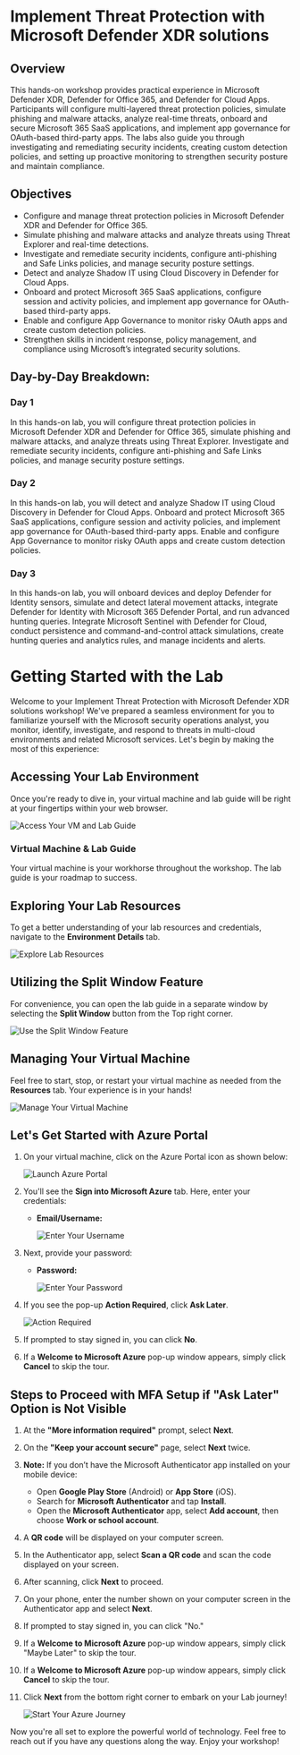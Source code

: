 # Implement Threat Protection with Microsoft Defender XDR solutions

## Overview
This hands-on workshop provides practical experience in Microsoft Defender XDR, Defender for Office 365, and Defender for Cloud Apps. Participants will configure multi-layered threat protection policies, simulate phishing and malware attacks, analyze real-time threats, onboard and secure Microsoft 365 SaaS applications, and implement app governance for OAuth-based third-party apps. The labs also guide you through investigating and remediating security incidents, creating custom detection policies, and setting up proactive monitoring to strengthen security posture and maintain compliance.

## Objectives
- Configure and manage threat protection policies in Microsoft Defender XDR and Defender for Office 365.
- Simulate phishing and malware attacks and analyze threats using Threat Explorer and real-time detections.
- Investigate and remediate security incidents, configure anti-phishing and Safe Links policies, and manage security posture settings.
- Detect and analyze Shadow IT using Cloud Discovery in Defender for Cloud Apps.
- Onboard and protect Microsoft 365 SaaS applications, configure session and activity policies, and implement app governance for OAuth-based third-party apps.
- Enable and configure App Governance to monitor risky OAuth apps and create custom detection policies.
- Strengthen skills in incident response, policy management, and compliance using Microsoft’s integrated security solutions.

## Day-by-Day Breakdown:

### Day 1
In this hands-on lab, you will configure threat protection policies in Microsoft Defender XDR and Defender for Office 365, simulate phishing and malware attacks, and analyze threats using Threat Explorer. Investigate and remediate security incidents, configure anti-phishing and Safe Links policies, and manage security posture settings.

### Day 2
In this hands-on lab, you will detect and analyze Shadow IT using Cloud Discovery in Defender for Cloud Apps. Onboard and protect Microsoft 365 SaaS applications, configure session and activity policies, and implement app governance for OAuth-based third-party apps. Enable and configure App Governance to monitor risky OAuth apps and create custom detection policies.

### Day 3
In this hands-on lab, you will onboard devices and deploy Defender for Identity sensors, simulate and detect lateral movement attacks, integrate Defender for Identity with Microsoft 365 Defender Portal, and run advanced hunting queries. Integrate Microsoft Sentinel with Defender for Cloud, conduct persistence and command-and-control attack simulations, create hunting queries and analytics rules, and manage incidents and alerts.


# Getting Started with the Lab
 
Welcome to your Implement Threat Protection with Microsoft Defender XDR solutions workshop! We've prepared a seamless environment for you to familiarize yourself with the Microsoft security operations analyst, you monitor, identify, investigate, and respond to threats in multi-cloud environments and related Microsoft services. Let's begin by making the most of this experience:
 
## Accessing Your Lab Environment
 
Once you're ready to dive in, your virtual machine and lab guide will be right at your fingertips within your web browser.
 
![Access Your VM and Lab Guide](./media/gst1.png)

### Virtual Machine & Lab Guide
 
Your virtual machine is your workhorse throughout the workshop. The lab guide is your roadmap to success.
 
## Exploring Your Lab Resources
 
To get a better understanding of your lab resources and credentials, navigate to the **Environment Details** tab.
 
![Explore Lab Resources](./media/gst2.png)
 
## Utilizing the Split Window Feature
 
For convenience, you can open the lab guide in a separate window by selecting the **Split Window** button from the Top right corner.
 
![Use the Split Window Feature](./media/gst3.png)
 
## Managing Your Virtual Machine
 
Feel free to start, stop, or restart your virtual machine as needed from the **Resources** tab. Your experience is in your hands!
 
![Manage Your Virtual Machine](./media/gst4.png)

## Let's Get Started with Azure Portal
 
1. On your virtual machine, click on the Azure Portal icon as shown below:
 
    ![Launch Azure Portal](./media/gst5.png)

2. You'll see the **Sign into Microsoft Azure** tab. Here, enter your credentials:
 
   - **Email/Username:** <inject key="AzureAdUserEmail"></inject>
 
     ![Enter Your Username](./media/gst6.png)
 
3. Next, provide your password:
 
   - **Password:** <inject key="AzureAdUserPassword"></inject>
 
     ![Enter Your Password](./media/gst7.png)

1. If you see the pop-up **Action Required**, click **Ask Later**.

    ![Action Required](./media/gst8.png) 
 
4. If prompted to stay signed in, you can click **No**.

5. If a **Welcome to Microsoft Azure** pop-up window appears, simply click **Cancel** to skip the tour.

## Steps to Proceed with MFA Setup if "Ask Later" Option is Not Visible

1. At the **"More information required"** prompt, select **Next**.

1. On the **"Keep your account secure"** page, select **Next** twice.

1. **Note:** If you don’t have the Microsoft Authenticator app installed on your mobile device:

   - Open **Google Play Store** (Android) or **App Store** (iOS).
   - Search for **Microsoft Authenticator** and tap **Install**.
   - Open the **Microsoft Authenticator** app, select **Add account**, then choose **Work or school account**.

1. A **QR code** will be displayed on your computer screen.

1. In the Authenticator app, select **Scan a QR code** and scan the code displayed on your screen.

1. After scanning, click **Next** to proceed.

1. On your phone, enter the number shown on your computer screen in the Authenticator app and select **Next**.

1. If prompted to stay signed in, you can click "No."

1. If a **Welcome to Microsoft Azure** pop-up window appears, simply click "Maybe Later" to skip the tour.

1. If a **Welcome to Microsoft Azure** pop-up window appears, simply click **Cancel** to skip the tour.
 
1. Click **Next** from the bottom right corner to embark on your Lab journey!
 
     ![Start Your Azure Journey](./media/gst9.png)

Now you're all set to explore the powerful world of technology. Feel free to reach out if you have any questions along the way. Enjoy your workshop!
